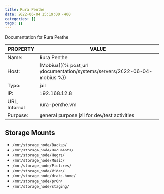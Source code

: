 ```yaml
---
title: Rura Penthe
date: 2022-06-04 15:19:00 -400
categories: []
tags: []
---
```


Documentation for Rura Penthe

| PROPERTY      | VALUE                                                                     |
| ------------- | ------------------------------------------------------------------------- |
| Name:         | Rura Penthe                                                               |
| Host:         | [Mobius]({% post_url /documentation/systems/servers/2022-06-04-mobius %}) |
| Type:         | jail                                                                      |
| IP:           | 192.168.12.8                                                              |
| URL, Internal | rura-penthe.vm                                                            |
| Purpose:      | general purpose jail for dev/test activities                              |

## Storage Mounts

- `/mnt/storage_node/Backup/`
- `/mnt/storage_node/Documents/`
- `/mnt/storage_node/Hegre/`
- `/mnt/storage_node/Music/`
- `/mnt/storage_node/Pictures/`
- `/mnt/storage_node/Video/`
- `/mnt/storage_node/drake-home/`
- `/mnt/storage_node/pr0n/`
- `/mnt/storage_node/staging/`
